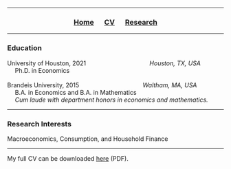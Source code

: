 ___

<h3> 
    <p align="center"> 
        <a href="https://xmgbautista.github.io/">Home</a> &emsp;
        <a href="https://xmgbautista.github.io/cv">CV</a> &emsp;
        <a href="https://xmgbautista.github.io/research">Research</a> <!-- &emsp;
        <a href="https://xmgbautista.github.io/teaching">Teaching</a> -->
    </p>
</h3>

___

<h3> 
    Education
</h3>
<p>
    University of Houston, 2021 &emsp;&emsp;&emsp;&emsp;&emsp;&emsp;&emsp;&emsp;&emsp;&emsp; <em> Houston, TX, USA </em><br>
            &emsp; Ph.D. in Economics <br>
    <br>
    Brandeis University, 2015 &emsp;&emsp;&emsp;&emsp;&emsp;&emsp;&emsp;&emsp;&emsp;&emsp; <em> Waltham, MA, USA </em><br>
            &emsp; B.A. in Economics and B.A. in Mathematics <br>
            &emsp; <em> Cum laude with department honors in economics and mathematics.</em>
</p>

___

<h3> 
    Research Interests
</h3> 
<p> 
    Macroeconomics, Consumption, and Household Finance <br>
</p>
    
___

My full CV can be downloaded <a href="https://www.dropbox.com/s/i6kiv7j366r4d58/cv_xmgbautista.pdf?dl=0">here</a> (PDF).
